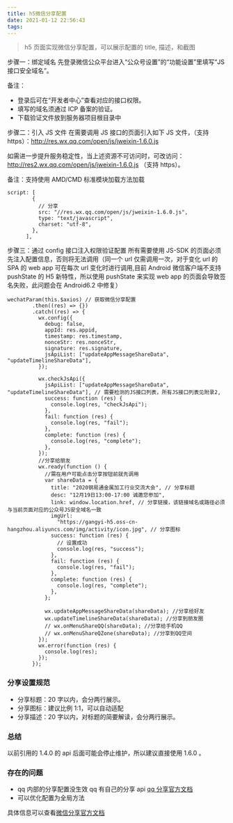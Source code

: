 ```yaml
---
title: h5微信分享配置
date: 2021-01-12 22:56:43
tags:
---
```


> h5 页面实现微信分享配置，可以展示配置的 title, 描述，和截图

<!-- ![分享配置前后对比](./img/wxShare.png "分享配置前后对比") -->

步骤一：绑定域名
先登录微信公众平台进入“公众号设置”的“功能设置”里填写“JS 接口安全域名”。

备注：

- 登录后可在“开发者中心”查看对应的接口权限。
- 填写的域名须通过 ICP 备案的验证。
- 下载验证文件放到服务器项目根目录中

步骤二：引入 JS 文件
在需要调用 JS 接口的页面引入如下 JS 文件，（支持 https）：http://res.wx.qq.com/open/js/jweixin-1.6.0.js

如需进一步提升服务稳定性，当上述资源不可访问时，可改访问：http://res2.wx.qq.com/open/js/jweixin-1.6.0.js （支持 https）。

备注：支持使用 AMD/CMD 标准模块加载方法加载

```
script: [
        {
          // 分享
          src: "//res.wx.qq.com/open/js/jweixin-1.6.0.js",
          type: "text/javascript",
          charset: "utf-8",
        },
      ],
```

步骤三：通过 config 接口注入权限验证配置
所有需要使用 JS-SDK 的页面必须先注入配置信息，否则将无法调用（同一个 url 仅需调用一次，对于变化 url 的 SPA 的 web app 可在每次 url 变化时进行调用,目前 Android 微信客户端不支持 pushState 的 H5 新特性，所以使用 pushState 来实现 web app 的页面会导致签名失败，此问题会在 Android6.2 中修复）

```
wechatParam(this.$axios) // 获取微信分享配置
        .then((res) => {})
        .catch((res) => {
          wx.config({
            debug: false,
            appId: res.appid,
            timestamp: res.timestamp,
            nonceStr: res.nonceStr,
            signature: res.signature,
            jsApiList: ["updateAppMessageShareData", "updateTimelineShareData"],
          });

          wx.checkJsApi({
            jsApiList: ["updateAppMessageShareData", "updateTimelineShareData"], // 需要检测的JS接口列表，所有JS接口列表见附录2,
            success: function (res) {
              console.log(res, "checkJsApi");
            },
            fail: function (res) {
              console.log(res, "fail");
            },
            complete: function (res) {
              console.log(res, "complete");
            },
          });
          //分享给朋友
          wx.ready(function () {
            //需在用户可能点击分享按钮前就先调用
            var shareData = {
              title: "2020钢易通金属加工行业交流大会", // 分享标题
              desc: "12月19日13:00-17:00 诚邀您参加",
              link: window.location.href, // 分享链接，该链接域名或路径必须与当前页面对应的公众号JS安全域名一致
              imgUrl:
                "https://gangyi-h5.oss-cn-hangzhou.aliyuncs.com/img/activity/icon.jpg", // 分享图标
              success: function (res) {
                // 设置成功
                console.log(res, "success");
              },
              fail: function (res) {
                console.log(res, "fail");
              },
              complete: function (res) {
                console.log(res, "complete");
              },
            };

            wx.updateAppMessageShareData(shareData); //分享给好友
            wx.updateTimelineShareData(shareData); //分享到朋友圈
            // wx.onMenuShareQQ(shareData); //分享给手机QQ
            // wx.onMenuShareQZone(shareData); //分享到QQ空间
          });
          wx.error(function (res) {
            console.log(res);
          });
        });

```

### 分享设置规范

- 分享标题：20 字以内，会分两行展示。
- 分享图标：建议比例 1:1，可以自动适配
- 分享描述：20 字以内，对标题的简要解读，会分两行展示。

### 总结

以前引用的 1.4.0 的 api 后面可能会停止维护，所以建议直接使用 1.6.0 。

### 存在的问题

- qq 内部的分享配置没生效 qq 有自己的分享 api [qq 分享官方文档](https://open.mobile.qq.com/api/component/share)
- 可以优化配置为全局方法

具体信息可以查看[微信分享官方文档](https://developers.weixin.qq.com/doc/offiaccount/OA_Web_Apps/JS-SDK.html#2)
